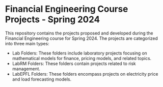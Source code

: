 # Financial Engineering Course Projects - Spring 2024
This repository contains the projects proposed and developed during the Financial Engineering course for Spring 2024. The projects are categorized into three main types:
- Lab Folders: These folders include laboratory projects focusing on mathematical models for finance, pricing models, and related topics.
- LabRM Folders: These folders contain projects related to risk management.
- LabEPFL Folders: These folders encompass projects on electricity price and load forecasting models.

